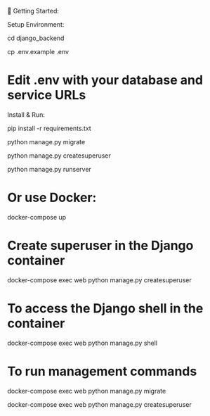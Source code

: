 🚀 Getting Started:

Setup Environment:


cd django_backend

cp .env.example .env

# Edit .env with your database and service URLs
Install & Run:


pip install -r requirements.txt

python manage.py migrate

python manage.py createsuperuser

python manage.py runserver


# Or use Docker:


docker-compose up


# Create superuser in the Django container
docker-compose exec web python manage.py createsuperuser

# To access the Django shell in the container
docker-compose exec web python manage.py shell

# To run management commands
docker-compose exec web python manage.py migrate

docker-compose exec web python manage.py createsuperuser
